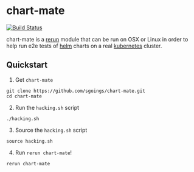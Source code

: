 chart-mate
======

[![Build Status](https://travis-ci.org/sgoings/chart-mate.svg?branch=master)](https://travis-ci.org/sgoings/chart-mate)

chart-mate is a [rerun][rerun] module that can be run on OSX or Linux in order
to help run e2e tests of [helm][helm] charts on a real [kubernetes][kubernetes]
cluster.

Quickstart
----------

1. Get `chart-mate`

  ```
  git clone https://github.com/sgoings/chart-mate.git
  cd chart-mate
  ```

2. Run the `hacking.sh` script

  ```
  ./hacking.sh
  ```

3. Source the `hacking.sh` script

  ```
  source hacking.sh
  ```

4. Run `rerun chart-mate`!

  ```
  rerun chart-mate
  ```

[rerun]: http://rerun.github.io/rerun/
[helm]: http://helm.sh
[kubernetes]: http://kubernetes.io
